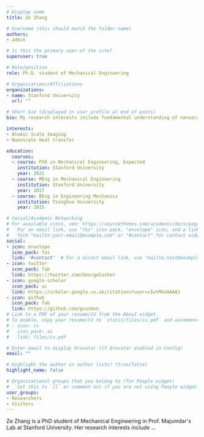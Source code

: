 ```yaml
---
# Display name
title: Ze Zhang

# Username (this should match the folder name)
authors:
- admin

# Is this the primary user of the site?
superuser: true

# Role/position
role: Ph.D. student of Mechanical Engineering

# Organizations/Affiliations
organizations:
- name: Stanford University
  url: ""

# Short bio (displayed in user profile at end of posts)
bio: My research interests include fundamental understanding of nanoscale transport phenomenon and atomic scale imaging.

interests:
- Atomic Scale Imaging
- Nanoscale Heat transfer

education:
  courses:
  - course: PhD in Mechanical Engineering, Expected
    institution: Stanford University
    year: 2021
  - course: MEng in Mechanical Engineering
    institution: Stanford University
    year: 2017
  - course: BEng in Engineering Mechanics
    institution: Tsinghua University
    year: 2015

# Social/Academic Networking
# For available icons, see: https://sourcethemes.com/academic/docs/page-builder/#icons
#   For an email link, use "fas" icon pack, "envelope" icon, and a link in the
#   form "mailto:your-email@example.com" or "#contact" for contact widget.
social:
- icon: envelope
  icon_pack: fas
  link: '#contact'  # For a direct email link, use "mailto:test@example.org".
- icon: twitter
  icon_pack: fab
  link: https://twitter.com/GeorgeCushen
- icon: google-scholar
  icon_pack: ai
  link: https://scholar.google.co.uk/citations?user=sIwtMXoAAAAJ
- icon: github
  icon_pack: fab
  link: https://github.com/gcushen
# Link to a PDF of your resume/CV from the About widget.
# To enable, copy your resume/CV to `static/files/cv.pdf` and uncomment the lines below.
# - icon: cv
#   icon_pack: ai
#   link: files/cv.pdf

# Enter email to display Gravatar (if Gravatar enabled in Config)
email: ""

# Highlight the author in author lists? (true/false)
highlight_name: false

# Organizational groups that you belong to (for People widget)
#   Set this to `[]` or comment out if you are not using People widget.
user_groups:
- Researchers
- Visitors
---
```


Ze Zhang is a PhD student of Mechanical Engineering in Prof. Majumdar's Lab at Stanford University. Her research interests include ...
